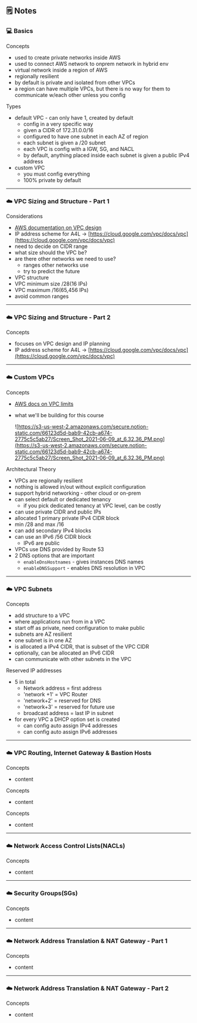 ## 🗒️ Notes

### 💻 **Basics**

Concepts

- used to create private networks inside AWS
- used to connect AWS network to onprem network in hybrid env
- virtual network inside a region of AWS
- regionally resilient
- by default is private and isolated from other VPCs
- a region can have multiple VPCs, but there is no way for them to communicate w/each other unless you config

Types

- default VPC - can only have 1, created by default
  - config in a very specific way
  - given a CIDR of 172.31.0.0/16
  - configured to have one subnet in each AZ of region
  - each subnet is given a /20 subnet
  - each VPC is config with a IGW, SG, and NACL
  - by default, anything placed inside each subnet is given a public IPv4 address
- custom VPC
  - you must config everything
  - 100% private by default

---

### ☁️ VPC Sizing and Structure - Part 1

Considerations

- [AWS documentation on VPC design](https://aws.amazon.com/answers/networking/aws-single-vpc-design/)
- IP address scheme for A4L → [https://cloud.google.com/vpc/docs/vpc](https://cloud.google.com/vpc/docs/vpc)
- need to decide on CIDR range
- what size should the VPC be?
- are there other networks we need to use?
  - ranges other networks use
  - try to predict the future
- VPC structure
- VPC minimum size /28(16 IPs)
- VPC maximum /16(65,456 IPs)
- avoid common ranges

---

### ☁️ VPC Sizing and Structure - Part 2

Concepts

- focuses on VPC design and IP planning
- IP address scheme for A4L → [https://cloud.google.com/vpc/docs/vpc](https://cloud.google.com/vpc/docs/vpc)

---

### ☁️ Custom VPCs

Concepts

- [AWS docs on VPC limits](https://docs.aws.amazon.com/vpc/latest/userguide/amazon-vpc-limits.html)
- what we'll be building for this course

  ![https://s3-us-west-2.amazonaws.com/secure.notion-static.com/66123d5d-bab9-42cb-a674-2775c5c5ab27/Screen_Shot_2021-06-09_at_6.32.36_PM.png](https://s3-us-west-2.amazonaws.com/secure.notion-static.com/66123d5d-bab9-42cb-a674-2775c5c5ab27/Screen_Shot_2021-06-09_at_6.32.36_PM.png)

Architectural Theory

- VPCs are regionally resilient
- nothing is allowed in/out without explicit configuration
- support hybrid networking - other cloud or on-prem
- can select default or dedicated tenancy
  - if you pick dedicated tenancy at VPC level, can be costly
- can use private CIDR and public IPs
- allocated 1 primary private IPv4 CIDR block
- min /28 and max /16
- can add secondary IPv4 blocks
- can use an IPv6 /56 CIDR block
  - IPv6 are public
- VPCs use DNS provided by Route 53
- 2 DNS options that are important
  - `enableDnsHostnames` - gives instances DNS names
  - `enableDNSSupport` - enables DNS resolution in VPC

---

### ☁️ VPC Subnets

Concepts

- add structure to a VPC
- where applications run from in a VPC
- start off as private, need configuration to make public
- subnets are AZ resilient
- one subnet is in one AZ
- is allocated a IPv4 CIDR, that is subset of the VPC CIDR
- optionally, can be allocated an IPv6 CIDR
- can communicate with other subnets in the VPC

Reserved IP addresses

- 5 in total
  - Network address = first address
  - 'network +1' = VPC Router
  - 'network+2' = reserved for DNS
  - 'network+3' = reserved for future use
  - broadcast address = last IP in subnet
- for every VPC a DHCP option set is created
  - can config auto assign IPv4 addresses
  - can config auto assign IPv6 addresses

---

### ☁️ VPC Routing, Internet Gateway & Bastion Hosts

Concepts

- content

Concepts

- content

Concepts

- content

---

### ☁️ Network Access Control Lists(NACLs)

Concepts

- content

---

### ☁️ Security Groups(SGs)

Concepts

- content

---

### ☁️ Network Address Translation & NAT Gateway - Part 1

Concepts

- content

---

### ☁️ Network Address Translation & NAT Gateway - Part 2

Concepts

- content
